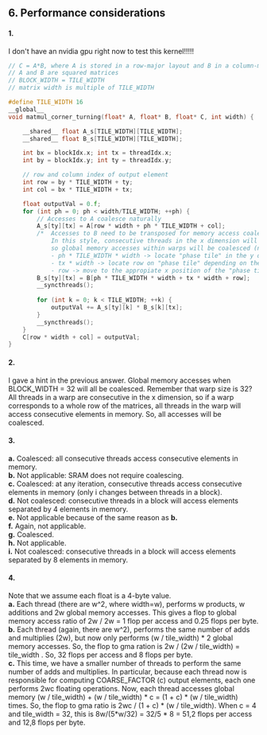 ## 6. Performance considerations

#### 1.
I don't have an nvidia gpu right now to test this kernel!!!!!
```c
// C = A*B, where A is stored in a row-major layout and B in a column-major layout
// A and B are squared matrices
// BLOCK_WIDTH = TILE_WIDTH
// matrix width is multiple of TILE_WIDTH

#define TILE_WIDTH 16
__global__ 
void matmul_corner_turning(float* A, float* B, float* C, int width) {

    __shared__ float A_s[TILE_WIDTH][TILE_WIDTH];
    __shared__ float B_s[TILE_WIDTH][TILE_WIDTH];

    int bx = blockIdx.x; int tx = threadIdx.x;
    int by = blockIdx.y; int ty = threadIdx.y;

    // row and column index of output element
    int row = by * TILE_WIDTH + ty;
    int col = bx * TILE_WIDTH + tx;

    float outputVal = 0.f;
    for (int ph = 0; ph < width/TILE_WIDTH; ++ph) {
        // Accesses to A coalesce naturally
        A_s[ty][tx] = A[row * width + ph * TILE_WIDTH + col];
        /*  Accesses to B need to be transposed for memory access coalescing: corner turning
            In this style, consecutive threads in the x dimension will access consecutive elements in the y dimension,
            so global memory accesses within warps will be coalesced (not completely if TILE_WIDTH != 32).
            - ph * TILE_WIDTH * width -> locate "phase tile" in the y dimension
            - tx * width -> locate row on "phase tile" depending on the threadIdx.x position
            - row -> move to the appropiate x position of the "phase tile" depending on the y axis of the thread */
        B_s[ty][tx] = B[ph * TILE_WIDTH * width + tx * width + row];
        __syncthreads();
        
        for (int k = 0; k < TILE_WIDTH; ++k) {
            outputVal += A_s[ty][k] * B_s[k][tx];
        }
        __syncthreads();
    }
    C[row * width + col] = outputVal;
}
```

#### 2.
I gave a hint in the previous answer. Global memory accesses when BLOCK_WIDTH = 32 will all be coalesced. Remember that warp size is 32? All threads in a warp are consecutive in the x dimension, so if a warp corresponds to a whole row of the matrices, all threads in the warp will access consecutive elements in memory. So, all accesses will be coalesced.

#### 3.
**a.** Coalesced: all consecutive threads access consecutive elements in memory.  
**b.** Not applicable: SRAM does not require coalescing.  
**c.** Coalesced: at any iteration, consecutive threads access consecutive elements in memory (only i changes between threads in a block).  
**d.** Not coalesced: consecutive threads in a block will access elements separated by 4 elements in memory.  
**e.** Not applicable because of the same reason as **b.**  
**f.** Again, not applicable.  
**g.** Coalesced.  
**h.** Not applicable.  
**i.** Not coalesced: consecutive threads in a block will access elements separated by 8 elements in memory.  

#### 4.  
Note that we assume each float is a 4-byte value.  
**a.** Each thread (there are w^2, where width=w), performs w products, w additions and 2w global memory accesses. This gives a flop to global memory access ratio of 2w / 2w = 1 flop per access and 0.25 flops per byte.  
**b.** Each thread (again, there are w^2), performs the same number of adds and multiplies (2w), but now only performs (w / tile_width) * 2 global memory accesses. So, the flop to gma ration is 2w / (2w / tile_width) = tile_width . So, 32 flops per access and 8 flops per byte.  
**c.** This time, we have a smaller number of threads to perform the same number of adds and multiplies. In particular, because each thread now is responsible for computing COARSE_FACTOR (c) output elements, each one performs 2wc floating operations. Now, each thread accesses global memory (w / tile_width) + (w / tile_width) * c = (1 + c) * (w / tile_width) times. So, the flop to gma ratio is 2wc / (1 + c) * (w / tile_width). When c = 4 and tile_width = 32, this is 8w/(5*w/32) = 32/5 * 8 = 51,2 flops per access and 12,8 flops per byte.
